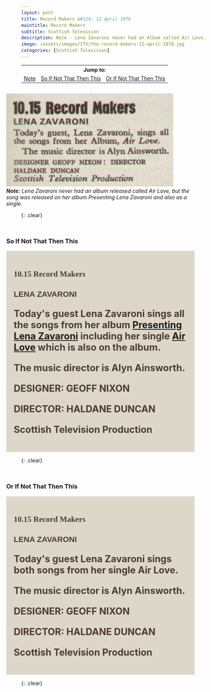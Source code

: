 ```yaml
---
layout: post
title: Record Makers &#124; 12 April 1978
maintitle: Record Makers
subtitle: Scottish Television
description: Note - Lena Zavaroni never had an Album called Air Love.
image: /assets/images/ITV/the-record-makers-12-april-1978.jpg
categories: [Scottish Television]
---
```


<link href="https://fonts.googleapis.com/css2?family=Rammetto+One&display=swap" rel="stylesheet">
<link href="https://fonts.googleapis.com/css2?family=Catamaran:wght@900&display=swap" rel="stylesheet">

<table>
<tr align="center">
<th colspan="5">Jump to:</th>
</tr>

<tr>
<td><a href="#note">Note</a></td>
<td><a href="#so-if-not-that-then-this">So If Not That Then This</a></td>
<td><a href="#or-if-not-that-then-this">Or If Not That Then This</a></td>
</tr>
</table>

<figure class="fig1">
<img src="/assets/images/ITV/the-record-makers-12-april-1978.jpg" class="full-width" />
<figcaption>
<cite><strong id="note">Note:</strong> Lena Zavaroni never had an album released called Air Love, but the song was released on her album Presenting Lena Zavaroni and also as a single.</cite>
</figcaption>
</figure>

{: .clear}

<figure class="fig1">
<figcaption>
<h3 id="so">So If Not That Then This</h3>
<div class="background color padding">
<h2 class="Rammetto-One">10.15 Record Makers</h2>
<h2 class="Black-900">LENA ZAVARONI</h2>
<div class="bold color size">
<p>Today's guest Lena Zavaroni sings all the songs from her album <a href="/discography/albums/1977-presenting-lena-zavaroni">Presenting Lena Zavaroni</a> including her single <a href="/discography/singles/1977-02-18-air-love">Air Love</a> which is also on the album.</p>
<p>The music director is Alyn Ainsworth.</p>
<p>DESIGNER: GEOFF NIXON</p>
<p>DIRECTOR: HALDANE DUNCAN</p>
<p>Scottish Television Production</p>
</div></div>
</figcaption>
</figure>

{: .clear}

<figure class="fig1">
<figcaption>
<h3 id="or">Or If Not That Then This</h3>
<div class="background color padding">
<h2 class="Rammetto-One">10.15 Record Makers</h2>
<h2 class="Black-900">LENA ZAVARONI</h2>
<div class="bold color size">
<p>Today's guest Lena Zavaroni sings both songs from her single Air Love.</p>
<p>The music director is Alyn Ainsworth.</p>
<p>DESIGNER: GEOFF NIXON</p>
<p>DIRECTOR: HALDANE DUNCAN</p>
<p>Scottish Television Production</p>
</div></div>
</figcaption>
</figure>

<br />{: .clear}

<style>
.fig1 {float:right; width:100%;}

figcaption {float:left; width:100%;}

.Rammetto-One {font-family: 'Rammetto One', cursive; color:#493C34;}
.Black-900 {font-family: 'Catamaran', sans-serif; color:#493C34;}
.size {font-size:25px;}
.bold {font-weight:bold;}
.color{color:#493C34;}
.background {background-color:#DDD7C9;}
.padding {padding:20px;}
</style>

